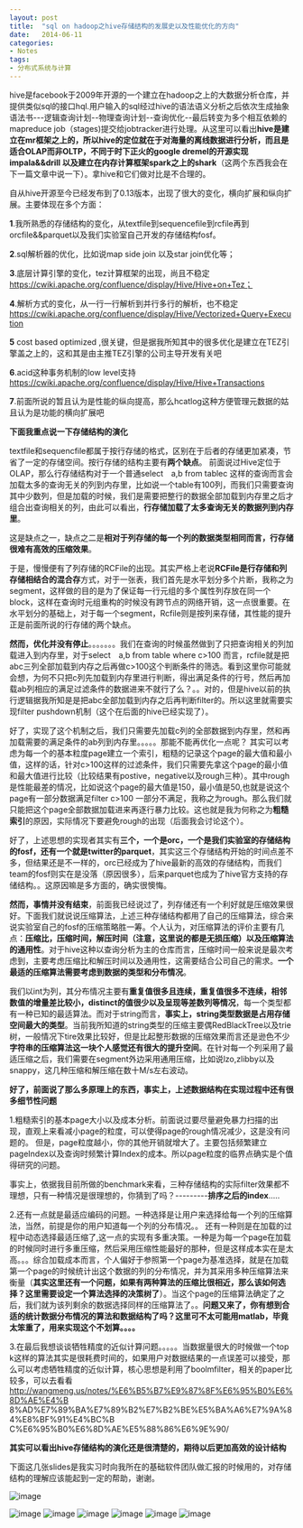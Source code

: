 ```yaml
---
layout: post
title:  "sql on hadoop之hive存储结构的发展史以及性能优化的方向"
date:   2014-06-11
categories: 
- Notes 
tags:
- 分布式系统与计算
---
```

hive是facebook于2009年开源的一个建立在hadoop之上的大数据分析仓库，并提供类似sql的接口hql.用户输入的sql经过hive的语法语义分析之后依次生成抽象语法书---逻辑查询计划--物理查询计划--查询优化--最后转变为多个相互依赖的mapreduce job（stages)提交给jobtracker进行处理。从这里可以看出**hive是建立在mr框架之上的，所以hive的定位就在于对海量的离线数据进行分析，而且是适合OLAP而非OLTP，不同于时下正火的google dremel的开源实现impala&&drill 以及建立在内存计算框架spark之上的shark**（这两个东西我会在下一篇文章中说一下）。拿hive和它们做对比是不合理的。


自从hive开源至今已经发布到了0.13版本，出现了很大的变化，横向扩展和纵向扩展。主要体现在多个方面：


**1**.我所熟悉的存储结构的变化，从textfile到sequencefile到rcfile再到orcfile&&parquet以及我们实验室自己开发的存储结构fosf。
    
**2**.sql解析器的优化，比如说map side join 以及star join优化等；

**3**.底层计算引擎的变化，tez计算框架的出现，尚且不稳定 https://cwiki.apache.org/confluence/display/Hive/Hive+on+Tez；
    
**4**.解析方式的变化，从一行一行解析到并行多行的解析，也不稳定 https://cwiki.apache.org/confluence/display/Hive/Vectorized+Query+Execution

**5** cost based optimized ,很关键，但是据我所知其中的很多优化是建立在TEZ引擎盖之上的，这和其是由主推TEZ引擎的公司主导开发有关吧
    
**6**.acid这种事务机制的low level支持 https://cwiki.apache.org/confluence/display/Hive/Hive+Transactions
    
**7**.前面所说的暂且认为是性能的纵向提高，那么hcatlog这种方便管理元数据的姑且认为是功能的横向扩展吧
    
**下面我重点说一下存储结构的演化**
    
textfile和sequencfile都属于按行存储的格式，区别在于后者的存储更加紧凑，节省了一定的存储空间。按行存储的结构主要有**两个缺点**。 前面说过Hive定位于OLAP，那么行存储结构对于一个普通select　a,b from tablec 这样的查询而言会加载太多的查询无关的列到内存里，比如说一个table有100列，而我们只需要查询其中少数列，但是加载的时候，我们是需要把整行的数据全部加载到内存里之后才组合出查询相关的列，由此可以看出，**行存储加载了太多查询无关的数据列到内存里**。
    
这是缺点之一，缺点之二是**相对于列存储的每一个列的数据类型相同而言，行存储很难有高效的压缩效果**。
    
    
于是，慢慢便有了列存储的RCFile的出现。其实严格上老说**RCFile是行存储和列存储相结合的混合存**方式，对于一张表，我们首先是水平划分多个片断，我称之为segment，这样做的目的是为了保证每一行元组的多个属性列存放在同一个block，这样在查询时元组重构的时候没有跨节点的网络开销，这一点很重要。在水平划分的基础上，对于每一个segment，Rcfile则是按列来存储，其性能的提升正是前面所说的行存储的两个缺点。
    
**然而，优化并没有停止**。。。。。。。我们在查询的时候虽然做到了只把查询相关的列加载进入到内存里，对于select　a,b from table  where c>100  而言，rcfile就是把abc三列全部加载到内存之后再做c>100这个判断条件的筛选。看到这里你可能就会想，为何不只把c列先加载到内存里进行判断，得出满足条件的行号，然后再加载ab列相应的满足过滤条件的数据进来不就行了么？。。对的，但是hive以前的执行逻辑据我所知是是把abc全部加载到内存之后再判断filter的。所以这里就需要实现filter pushdown机制（这个在后面的hive已经实现了）。
    
好了，实现了这个机制之后，我们只需要先加载c列的全部数据到内存里，然和再加载需要的满足条件的ab列到内存里。。。。。那能不能再优化一点呢？  其实可以考虑为每一个的基本粒度page建立一个索引，粗糙的记录这个page的最大值和最小值，这样的话，针对c>100这样的过滤条件，我们只需要先拿这个page的最小值和最大值进行比较（比较结果有postive，negative以及rough三种）。其中rough是性能最差的情况，比如说这个page的最大值是150，最小值是50,也就是说这个page有一部分数据满足filter c>100 一部分不满足，我称之为rough。那么我们就只能把这个page全部数据加载进来再逐行暴力比较。这也就是我为何称之为**粗糙索引**的原因，实际情况下要避免rough的出现（后面我会讨论这个）。
   
好了，上述思想的实现者其实有**三个，一个是orc，一个是我们实验室的存储结构的fosf，还有一个就是twitter的parquet**，其实这三个存储结构开始的时间点差不多，但结果还是不一样的，orc已经成为了hive最新的高效的存储结构，而我们team的fosf则实在是没落（原因很多），后来parquet也成为了hive官方支持的存储结构。。这原因嘛是多方面的，确实很懊悔。
   
**然而，事情并没有结束**，前面我已经说过了，列存储还有一个利好就是压缩效果很好。下面我们就说说压缩算法，上述三种存储结构都用了自己的压缩算法，综合来说实验室自己的fosf的压缩策略胜一筹。个人认为，对压缩算法的评价主要有几点：**压缩比，压缩时间，解压时间（注意，这里说的都是无损压缩）以及压缩算法的通用性**。对于hive这种以查询分析为主的仓库而言，压缩时间一般来说是最次考虑到，主要考虑压缩比和解压时间以及通用性，这需要结合公司自己的需求。**一个最适的压缩算法需要考虑到数据的类型和分布情况**。

我们以int为列，其分布情况主要有**重复值很多且连续，重复值很多不连续，相邻数值的增量差比较小，distinct的值很少以及呈现等差数列等情况**，每一个类型都有一种已知的最适算法。而对于string而言，**事实上，string类型数据是占用存储空间最大的类型**。当前我所知道的string类型的压缩主要偶RedBlackTree以及trie树，一般情况下tire效果比较好，但是比起整形数据的压缩效果而言还是逊色不少**字符串的压缩算法这一块个人感觉还有很大的提升空间**。在针对每一个列采用了最适压缩之后，我们需要在segment外边采用通用压缩，比如说lzo,zlibby以及snappy，这几种压缩和解压缩在数十M/s左右波动。
  
**好了，前面说了那么多原理上的东西，事实上，上述数据结构在实现过程中还有很多细节性问题**
 
1.粗糙索引的基本page大小以及成本分析。前面说过要尽量避免暴力扫描的出现，直观上来看减小page的粒度，可以使得page的rough情况减少，这是没有问题的。 但是，page粒度越小，你的其他开销就增大了。主要包括频繁建立pageIndex以及查询时频繁计算Index的成本。所以page粒度的临界点确实是个值得研究的问题。
  
事实上，依据我目前所做的benchmark来看，三种存储结构的实际filter效果都不理想，只有一种情况是很理想的，你猜到了吗？---------**排序之后的index**.....
 
2.还有一点就是最适应编码的问题。一种选择是让用户来选择给每一个列的压缩算法，当然，前提是你的用户知道每一个列的分布情况。。
 还有一种则是在加载的过程中动态选择最适压缩了,这一点的实现有多重决策。一种是为每一个page在加载的时候同时进行多重压缩，然后采用压缩性能最好的那种，但是这样成本实在是太高。。。综合加载成本而言，个人偏好于参照第一个page为基准选择，就是在加载第一个page的时候统计出这个数据的列的分布情况，并为其采用多种压缩算法来衡量（**其实这里还有一个问题，如果有两种算法的压缩比很相近，那么该如何选择？这里需要设定一个算法选择的决策树了**）。当这个page的压缩算法确定了之后，我们就为该列剩余的数据选择同样的压缩算法了。。**问题又来了，你有想到合适的统计数据分布情况的算法和数据结构了吗？这里可不太可能用matlab，毕竟太笨重了，用来实现这个不划算。。。。**
 
3.在最后我想谈谈牺牲精度的近似计算问题。。。。。当数据量很大的时候做一个top k这样的算法其实是很耗费时间的，如果用户对数据结果的一点误差可以接受，那么可以考虑牺牲精度的近似计算，核心思想是利用了boolmfilter，相关的paper比较多，可以去看看
http://wangmeng.us/notes/%E6%B5%B7%E9%87%8F%E6%95%B0%E6%8D%AE%E4%B
8%AD%E7%89%BA%E7%89%B2%E7%B2%BE%E5%BA%A6%E7%9A%84%E8%BF%91%E4%BC%B
C%E6%95%B0%E6%8D%AE%E5%88%86%E6%9E%90/


**其实可以看出hive存储结构的演化还是很清楚的，期待以后更加高效的设计结构**
 
 下面这几张slides是我实习时向我所在的基础软件团队做汇报的时候用的，对存储结构的理解应该能起到一定的帮助，谢谢。
 
![image](https://raw.githubusercontent.com/sjtufighter/sjtufighter.github.io/master/images/hiveWiki1/幻灯片43.JPG)

![image](https://raw.githubusercontent.com/sjtufighter/sjtufighter.github.io/master/images/hiveWiki1/幻灯片44.JPG)
![image](https://raw.githubusercontent.com/sjtufighter/sjtufighter.github.io/master/images/hiveWiki1/幻灯片45.JPG)
![image](https://raw.githubusercontent.com/sjtufighter/sjtufighter.github.io/master/images/hiveWiki1/幻灯片46.JPG)
![image](https://raw.githubusercontent.com/sjtufighter/sjtufighter.github.io/master/images/hiveWiki1/幻灯片47.JPG)
![image](https://raw.githubusercontent.com/sjtufighter/sjtufighter.github.io/master/images/hiveWiki1/幻灯片48.JPG)
![image](https://raw.githubusercontent.com/sjtufighter/sjtufighter.github.io/master/images/hiveWiki1/幻灯片49.JPG)
